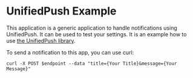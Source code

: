 # UnifiedPush Example

This application is a generic application to handle notifications using UnifiedPush. It can be used to test your settings. It is an example how to use [the UnifiedPush library](https://github.com/UnifiedPush/android-connector).

To send a notification to this app, you can use curl:
```
curl -X POST $endpoint --data "title={Your Title}&message={Your Message}"
```

